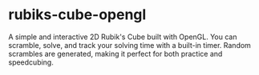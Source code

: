 # rubiks-cube-opengl
A simple and interactive 2D Rubik's Cube built with OpenGL. You can scramble, solve, and track your solving time with a built-in timer. Random scrambles are generated, making it perfect for both practice and speedcubing.
